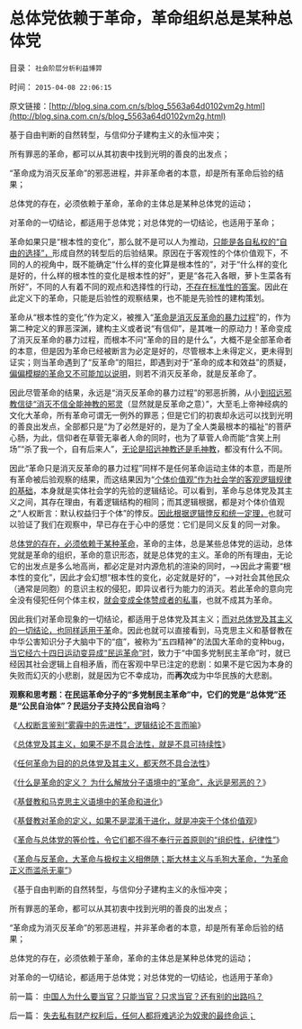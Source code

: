 # 总体党依赖于革命，革命组织总是某种总体党

目录： `社会阶层分析利益博羿` 

时间： `2015-04-08 22:06:15` 

原文链接：[http://blog.sina.com.cn/s/blog_5563a64d0102vm2g.html](http://blog.sina.com.cn/s/blog_5563a64d0102vm2g.html)

基于自由判断的自然转型，与信仰分子建构主义的永恒冲突；

所有罪恶的革命，都可以从其初衷中找到光明的善良的出发点；

“革命成为消灭反革命”的邪恶进程，并非革命者的本意，却是所有革命后验的结果；

总体党的存在，必须依赖于革命，革命的主体总是某种总体党的运动；

对革命的一切结论，都适用于总体党；对总体党的一切结论，也适用于革命；

革命如果只是“根本性的变化”，那么就不是可以人为推动，[只能是各自私权的“自由的选择”，](../../../2011/7/9/自由的选择！重返奴役之路的竭斯底里.md)形成自然的转型后的后验结果。原因在于客观性的个体价值观下，不同的人的视角中，既不能确定“什么样的变化算是根本性的”，对于“什么样的变化是好的，什么样的根本性的变化是根本性的好”，更是“各花入各眼，萝卜生菜各有所好”，不同的人有着不同的观点和选择性的行动，[不存在标准性的答案](../../../2011/2/18/社会进步从解决身边最大的软柿子开始.md)。因此在此定义下的革命，只能是后验性的观察结果，也不能是先验性的建构策划。

革命从“根本性的变化”作为定义，被推入“[革命是消灭反革命的暴力过程](../../../2012/4/22/民主不是征服“反革命”的革命.md)”的，作为第二种定义的罪恶深渊，建构主义或者说“有信仰”，是其唯一的原动力！革命变成了消灭反革命的暴力过程，而根本不问“革命的目的是什么”，大概不是全部革命者的本意，但是因为革命已经被断言为必定是好的，尽管根本上未得定义，更未得到证实；则当革命遇到了“反革命”的阻拦，即遇到对于“革命的成本和效益”的质疑，[偏偏模糊的革命又不可能加以说明](../../../2012/2/19/革命必须模糊，阴谋论必不可少；货币战争和转基因.md)，则若不消灭反革命，就是反革命了。

因此尽管革命的结果，永远是“消灭反革命的暴力过程”的邪恶折腾，从小[到招远邪教信徒“消灭不信全能神教的邪灵](../../../2014/6/21/为什么招远惨案后，全能神教被指为邪教，而不是基督教？.md)（显然就是反革命之意）”，大至毛上帝神经病的文化大革命，所有革命可谓无一例外的罪恶；但是它们的初衷却永远可以找到光明的善良出发点，全部都只是“为了必然是好的，是为了全人类最根本的福祉”的菩萨心肠，为此，信仰者在草菅无辜者人命的同时，也为了草菅人命而能“含笑上刑场”“杀了我一个，自有后来人”，[无论是招远神教还是毛神教](../../../2013/3/23/信仰越坚定，越是无可救药；.md)，都没有什么不同。

因此“革命只是消灭反革命的暴力过程”同样不是任何革命运动主体的本意，而是所有革命被后验观察的结果，而这结果因为“[个体价值观”作为社会学的客观逻辑规律的基础](../../../2010/6/20/任何信仰都有对个体价值观的“原罪”.md)，本身就是实体社会学的先验的逻辑结论。可以看到，革命与总体党及其主义之间，其存在理由，有着逻辑结构的相同；而其逻辑根据，都是对个体价值观之“人权断言：默认权益归于个体”的悖反。[因此根据逻辑悖反和统一定理，](../../../2014/10/14/“逻辑悖反和统一定理”的不可质疑的强大威力.md)也就可以验证了我们在观察中，早已存在于心中的感觉：它们是同义反复的同一对象。

总[体党的存在，必须依赖于某种革命](../../../2015/3/15/总体党主义及其“人民要有信仰”.md)，革命的主体，总是某些总体党的运动，总体党就是革命的组织，革命的意识形态，就是总体党的主义。革命的所有理由，无论它的出发点是多么地高尚，都必定是对内源危机的渲染的同时，——>因此才需要“根本性的变化”，因此才会幻想“根本性的变化，必定就是好的”，——>对社会其他民众（通常是同胞）的意识主权的侵犯，即异议者行为能力的消灭。若此革命的意向完全没有侵犯任何个体主权，[就会变成全体赞成者的私事](../../../2015/2/27/自由人有结成“总体党”的自由吗？总体党主义对比以色列的基布兹.md)，也就不成其为革命。

因此我们对革命现象的一切结论，都适用于总体党及其主义；[而对总体党及其主义的一切结论，也同样适用于革](../../../2015/3/14/内源性危机为主义的总体党，无法解释其自身的合法性；.md)命。因此也就可以直接看到，马克思主义和基督教在中华公害知识分子大脑中下的“疽”，被称为“五四精神”的法国大革命的变种bug，[当它经六十四日运动变异成“民运革命”时](http://darthvad.blog.163.com/blog/static/5339947020094251031015/)，致力于“中国多党制民主革命”时，就已经因其社会逻辑上自相矛盾，而在客观中早已注定的悲剧：如果不是它因为本身的失败而幻灭的小悲剧，就是因为它不幸成功，而**再次**成为中华民族的大悲剧。

**观察和思考题：在民运革命分子的“多党制民主革命”中，它们的党是“总体党”还是“公民自治体”？民运分子支持公民自治吗**？

《[人权断言鉴别“雾霾中的先进性”，逻辑结论不言而喻](../../../2015/3/18/人权断言鉴别“雾霾中的先进性”，逻辑结论不言而喻；.md)》

《[总体党及其主义，如果不是不具合法性，就是不具可持续性](../../../2015/3/19/为什么天主教能成为历史最悠久，最成熟的总体党，及其香油钱.md)》

《[任何革命为目的的总体党及其主义，都天然不具合法性](../../../2015/3/20/任何革命为目的的总体党及其主义，都天然不具合法性；.md)》

《[什么是革命的定义？
为什么解放分子语境中的“革命”，永远是邪恶的？](../../../2015/3/21/什么是革命的定义？谁定义过革命？为什么革命是邪恶的？.md)》

《[基督教和马克思主义语境中的革命和进化](../../../2015/3/22/基督教和马克思主义语境中的革命和进化；.md)》

《[基督教对革命的定义，如果不是混淆于进化，就是冲突于个体价值观](../../../2015/3/23/基督教文化对“革命”概念的分歧与混乱；.md)》

《[革命与总体党的等价性，令它们都不得不奉行元首原则的“组织性，纪律性”](../../../2015/3/24/总体党及其主义，与革命及其意识形态的关系；.md)》

《[革命与反革命，大革命与极权主义相倦随；斯大林主义与毛狗大革命，“为革命正义而滥杀无辜”](../../../2015/3/25/革命与反革命，大革命与极权主义相伴随；.md)》

《基于自由判断的自然转型，与信仰分子建构主义的永恒冲突；

所有罪恶的革命，都可以从其初衷中找到光明的善良的出发点；

“革命成为消灭反革命”的邪恶进程，并非革命者的本意，却是所有革命后验的结果；

总体党的存在，必须依赖于革命，革命的主体总是某种总体党的运动；

对革命的一切结论，都适用于总体党；对总体党的一切结论，也适用于革命》

前一篇： [中国人为什么要当官？只能当官？只求当官？还有别的出路吗？](../../../2015/4/13/中国人为什么要当官？只能当官？只求当官？还有别的出路吗？.md)

后一篇： [失去私有财产权利后，任何人都将难逃沦为奴隶的最终命运；](../../../2015/4/7/失去私有财产权利后，任何人都将难逃沦为奴隶的最终命运；.md)

